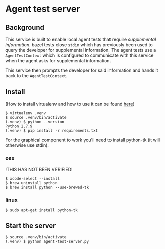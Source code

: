 # Agent test server

## Background
This service is built to enable local agent tests that require *supplemental information*.  bazel tests close `stdin` which has previously been used to query the developer for supplemental information.
The agent tests use a `AgentTestContext` which is configured to communicate with this service when the agent asks for supplemental information.

This service then prompts the developer for said information and hands it back to the `AgentTestContext`.

## Install

(How to install virtualenv and how to use it can be found [here](http://docs.python-guide.org/en/latest/dev/virtualenvs/#lower-level-virtualenv))

```
$ virtualenv .venv
$ source .venv/bin/activate
(.venv) $ python --version
Python 2.7.9
(.venv) $ pip install -r requirements.txt
```

For the graphical component to work you'll need to install python-tk (it will otherwise use stdin).

### osx

!THIS HAS NOT BEEN VERIFIED!

```
$ xcode-select --install
$ brew uninstall python
$ brew install python --use-brewed-tk
```

### linux

```
$ sudo apt-get install python-tk
```


## Start the server
```
$ source .venv/bin/activate
(.venv) $ python agent-test-server.py
```

